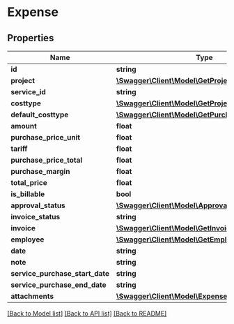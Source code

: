 # Expense

## Properties

 Name                            | Type                                                                                | Description | Notes      
---------------------------------|-------------------------------------------------------------------------------------|-------------|------------
 **id**                          | **string**                                                                          |             | [optional] 
 **project**                     | [**\Swagger\Client\Model\GetProjectSimple**](GetProjectSimple.md)                   |             | [optional] 
 **service_id**                  | **string**                                                                          |             | [optional] 
 **costtype**                    | [**\Swagger\Client\Model\GetProjectServiceCostType**](GetProjectServiceCostType.md) |             | [optional] 
 **default_costtype**            | [**\Swagger\Client\Model\GetPurchaseType**](GetPurchaseType.md)                     |             | [optional] 
 **amount**                      | **float**                                                                           |             | [optional] 
 **purchase_price_unit**         | **float**                                                                           |             | [optional] 
 **tariff**                      | **float**                                                                           |             | [optional] 
 **purchase_price_total**        | **float**                                                                           |             | [optional] 
 **purchase_margin**             | **float**                                                                           |             | [optional] 
 **total_price**                 | **float**                                                                           |             | [optional] 
 **is_billable**                 | **bool**                                                                            |             | [optional] 
 **approval_status**             | [**\Swagger\Client\Model\ApprovalStatus**](ApprovalStatus.md)                       |             | [optional] 
 **invoice_status**              | **string**                                                                          |             | [optional] 
 **invoice**                     | [**\Swagger\Client\Model\GetInvoice**](GetInvoice.md)                               |             | [optional] 
 **employee**                    | [**\Swagger\Client\Model\GetEmployeeSimple**](GetEmployeeSimple.md)                 |             | [optional] 
 **date**                        | **string**                                                                          |             | [optional] 
 **note**                        | **string**                                                                          |             | [optional] 
 **service_purchase_start_date** | **string**                                                                          |             | [optional] 
 **service_purchase_end_date**   | **string**                                                                          |             | [optional] 
 **attachments**                 | [**\Swagger\Client\Model\ExpenseAttachment[]**](ExpenseAttachment.md)               |             | [optional] 

[[Back to Model list]](../README.md#documentation-for-models) [[Back to API list]](../README.md#documentation-for-api-endpoints) [[Back to README]](../README.md)


